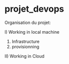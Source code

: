 # projet_devops

Organisation du projet:

I) Working in local machine

1)  Infrastructure
2) provisionning


II) Working in Cloud 

